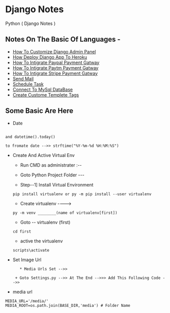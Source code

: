 # Django Notes 

Python ( Django Notes )

## Notes On The Basic Of Languages -

* [How To Customize Django Admin Panel ](https://paytmbadshah.github.io/notes/python%20notes/Django%20Notes/admin_customization)
* [How Deploy Django App To Heroku](https://paytmbadshah.github.io/notes/python%20notes/Django%20Notes/deploy_django_to_heroku)
* [How To Intigrate Paypal Payment Gatway](https://paytmbadshah.github.io/notes/python%20notes/Django%20Notes/how_to_add_papapl_payment_gatway)
* [How To Intigrate Paytm Payment Gatway](https://paytmbadshah.github.io/notes/python%20notes/Django%20Notes/how_to_intigrate_paytm_payment_gataway)
* [How To Intigrate Stripe Payment Gatway](https://paytmbadshah.github.io/notes/python%20notes/Django%20Notes/stripe_payment_gatway)
* [Send Mail](https://paytmbadshah.github.io/notes/python%20notes/Django%20Notes/send_mail)
* [Schedule Task](https://paytmbadshah.github.io/notes/python%20notes/Django%20Notes/schedule_task)
* [Connect To MySql DataBase](https://paytmbadshah.github.io/notes/python%20notes/Django%20Notes/How_to_connect_with_mysql_database)
* [Create Custome Templete Tags ](https://paytmbadshah.github.io/notes/python%20notes/Django%20Notes/custom_template_tags)
## Some Basic Are Here 

+ Date 

``` To get Current time --> datetime().now()

and datetime().today()

to fromate date -->> strftime("%Y-%m-%d %H:%M:%S")  

```

+ Create And Active Virtual Env

   + Run CMD as administrater :--

   + Goto Python Project Folder ---

   + Step--1]  Install Virtual Environment

    ``` pip install virtualenv or py -m pip install --user virtualenv ```

   + Create virtualenv ---->

    ``` py -m venv ________(name of virtualenv[first]) ```

    + Goto -- virtualenv (first)
 
     ``` cd first  ```

     + active the virtualenv

     ``` scripts\activate ```

 + Set Image Url 

          * Media Urls Set -->>

        + Goto Settings.py -->> At The End -->>> Add This Following Code -->>

+ media url
```
MEDIA_URL='/media/' 
MEDIA_ROOT=os.path.join(BASE_DIR,'media') # Folder Name 

```